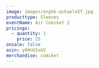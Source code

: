 ```yaml
---
image: images/engkk-qvkaele5f.jpg
producttype: Sleeves
eventName: Air Comiket 2
pricings:
  - quantity: 1
    price: 25
onsale: false
asin: y6HnU1sGV
merchandise: comiket
---
```

